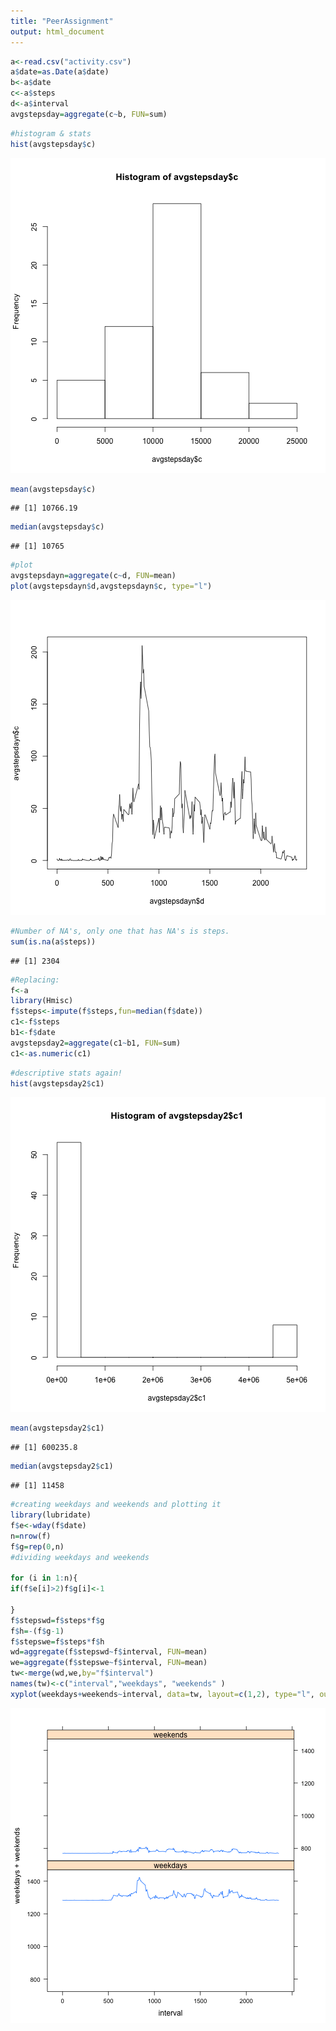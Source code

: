 ```yaml
---
title: "PeerAssignment"
output: html_document
---
```



```r
a<-read.csv("activity.csv")
a$date=as.Date(a$date)
b<-a$date
c<-a$steps
d<-a$interval
avgstepsday=aggregate(c~b, FUN=sum)
```


```r
#histogram & stats
hist(avgstepsday$c)
```

![plot of chunk unnamed-chunk-2](figure/unnamed-chunk-2-1.png) 

```r
mean(avgstepsday$c)
```

```
## [1] 10766.19
```

```r
median(avgstepsday$c)
```

```
## [1] 10765
```



```r
#plot
avgstepsdayn=aggregate(c~d, FUN=mean)
plot(avgstepsdayn$d,avgstepsdayn$c, type="l")
```

![plot of chunk unnamed-chunk-3](figure/unnamed-chunk-3-1.png) 



```r
#Number of NA's, only one that has NA's is steps.
sum(is.na(a$steps))
```

```
## [1] 2304
```


```r
#Replacing: 
f<-a
library(Hmisc)
f$steps<-impute(f$steps,fun=median(f$date))
c1<-f$steps
b1<-f$date
avgstepsday2=aggregate(c1~b1, FUN=sum)
c1<-as.numeric(c1)
```


```r
#descriptive stats again!
hist(avgstepsday2$c1)
```

![plot of chunk unnamed-chunk-6](figure/unnamed-chunk-6-1.png) 

```r
mean(avgstepsday2$c1)
```

```
## [1] 600235.8
```

```r
median(avgstepsday2$c1)
```

```
## [1] 11458
```


```r
#creating weekdays and weekends and plotting it
library(lubridate)
f$e<-wday(f$date)
n=nrow(f)
f$g=rep(0,n)
#dividing weekdays and weekends

for (i in 1:n){
if(f$e[i]>2)f$g[i]<-1

}
f$stepswd=f$steps*f$g
f$h=-(f$g-1)
f$stepswe=f$steps*f$h
wd=aggregate(f$stepswd~f$interval, FUN=mean)
we=aggregate(f$stepswe~f$interval, FUN=mean)
tw<-merge(wd,we,by="f$interval")
names(tw)<-c("interval","weekdays", "weekends" )
xyplot(weekdays+weekends~interval, data=tw, layout=c(1,2), type="l", outer=TRUE)
```

![plot of chunk unnamed-chunk-7](figure/unnamed-chunk-7-1.png) 
